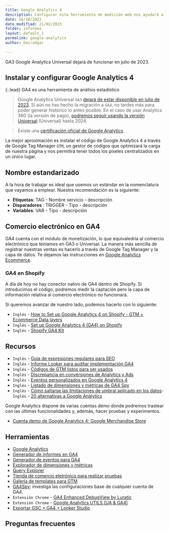 ```yaml
---
title: Google Analytics 4
description: Configurar esta herramienta de medición web nos ayudará a medir y alcanzar nuestros objetivos SEO
date: 26/10/2022
date_modified: 21/02/2023
folder: informes
layout: default_1
permalink: google-analytics
author: Emirodgar
  
---
```


<div class="alert alert-warning"><span class="badge badge-danger text-uppercase mr-2">GA3</span> Google Analytics Universal dejará de funcionar en julio de 2023.</div>


## Instalar y configurar Google Analytics 4

{:.lead} GA4 es una herramienta de análisis estadístico

>   Google Analytics Universal `GA3` [dejará de estar disponible en julio de 2023](https://support.google.com/analytics/answer/11583528?hl=es). Si aún no has hecho la migración a `GA4`, no tardes más para poder generar histórico lo antes posible. En el caso de usar Analytics 360 (la versión de pago), [podremos seguir usando la versión Universal](https://blog.google/products/marketingplatform/analytics/turn-insights-roi-google-analytics/) (Universal) hasta 2024.

> Existe una [certificación oficial de Google Analytics](https://skillshop.exceedlms.com/student/path/508845-google-analytics-certification).

La mejor aproximación es instalar el código de Google Analytics 4 a través de Google Tag Manager `GTM`, un gestor de códigos que optimizará la carga de nuestra página y nos permitirá tener todos los píxeles centralizados en un único lugar.

## Nombre estandarizado

A la hora de trabajar es ideal que usemos un estándar en la nomenclatura que vayamos a emplear. Nuestra recomendación es la siguiente:

- **Etiquetas**: TAG - Nombre servicio - descripción
- **Disparadores** : TRIGGER - Tipo - descripción
- **Variables**: VAR - Tipo - descripción

## Comercio electrónico en GA4

GA4 cuenta con el módulo de monetización, lo que equivaledría al comercio electrónico que teníamos en GA3 o Universal. La manera más sencilla de registrar nuestras ventas es hacerlo a través de Google Tag Manager y la capa de datos.  Te dejamos las instrucciones en [Google Analytics Ecommerce](/google-analytics-ecommerce).

### GA4 en Shopify

A día de hoy no hay conector nativo de GA4 dentro de Shopify. Si introducimos el código, podremos medir la captación pero la capa de información relativa al comercio electrónico no funcionará.

Si queremos avanzar de nuestro lado, podemos hacerlo con lo siguiente:

 - `Inglés` -  [How to Set up Google Analytics 4 on Shopify - GTM + Ecommerce Data layers](https://www.youtube.com/watch?v=hag6ucGxj5E)
 - `Inglés` -  [Set up Google Analytics 4 (GA4) on Shopify](https://analyzify.app/shopify-google-analytics/ga4)
 - `Inglés` -  [Shopify GA4 Kit](https://analyzify.app/shopify-ga4-kit)

 
 <section id="cs_recursos"></section>

## Recursos

- `Inglés` - [Guía de expresiones regulares para SEO](https://www.jcchouinard.com/regex-for-seo/)
- `Inglés` - [Informe Looker para auditar implementación GA4](https://datastudio.google.com/u/0/reporting/ced29b32-72ec-4b6c-a41c-7c47b39bac60/page/p_hfbfof53yc)
- `Inglés` - [Códigos de GTM listos para ser usados](https://www.analyticsmania.com/google-tag-manager-recipes/)
- `Inglés` - [Discrepancia en conversiones de Analytics y Ads](https://newmetrics.io/knowledge-base/google-ads-analytics-discrepancies/)
- `Inglés` - [Eventos personalizados en Google Analytics 4](https://www.youtube.com/watch?v=QmEOPuJr05w&list=UUJ5UyIAa5nEGksjcdp43Ixw&index=1)
- `Inglés` - [Listado de dimensiones y métricas de GA4 Spy](https://data.ga4spy.com/)
- `Inglés` - [Cómo saltarse las limitaciones de umbral aplicado en los datos](https://www.analyticsmania.com/post/thresholding-applied-in-google-analytics-4-do-this/)- `Inglés` - [20 alternativas a Google Analytics](https://moz.com/blog/google-analytics-alternatives)

Google Analytics dispone de varias cuentas demo donde podremos trastear con las últimas funcionalidades y, además, hacer pruebas y experimentos.

- [Cuenta demo de Google Analytics 4: Google Merchandise Store](https://support.google.com/analytics/answer/6367342?hl=es#zippy=%2Csecciones-de-este-art%C3%ADculo)

<section id="cs_herramientas"></section>

## Herramientas

- [Google Analytics](https://analytics.google.com/analytics/web/#/)
- [Generador de informes en GA4](https://coda.io/@ikaue/tools/ga4-standard-report-builder-1?)
- [Generador de eventos para GA4](https://ga-dev-tools.google/ga4/event-builder/)
- [Explorador de dimensiones y métricas](https://ga-dev-tools.google/ga4/dimensions-metrics-explorer/)
- [Query Explorer](https://ga-dev-tools.google/ga4/query-explorer/)
- [Tienda de comercio eletrónico para realizar pruebas](https://ga-dev-tools.google/ga4/enhanced-ecommerce/products/compton-t-shirt/)
- [Galería de templates para GTM](https://tagmanager.google.com/gallery/#/?page=1)
- [GA4Spy](https://ga4spy.com/): investiga las configuraciones base de cualquier cuenta de GA4.
- `Extensión Chrome` - [GA4 Enhanced DebugView by Luratic](https://chrome.google.com/webstore/detail/ga4-enhanced-debugview-by/hgkkhcgpdigijpbclngegpckcabpjjej/related)
- `Extensión Chrome` - [Google Analytics UTILS (UA & GA4)](https://chrome.google.com/webstore/detail/google-analytics-utils-ua/dmhoedahbmlaipacpamhefgjoiebamjm)
- [Exportar GSC + GA4 + Looker Studio](https://bigcommerce.websiteadvantage.com.au/tag-rocket/articles/google-search-console-and-ga4-to-bigquery-and-looker-studio/)

<section id="cs_pr"></section>

## Preguntas frecuentes
